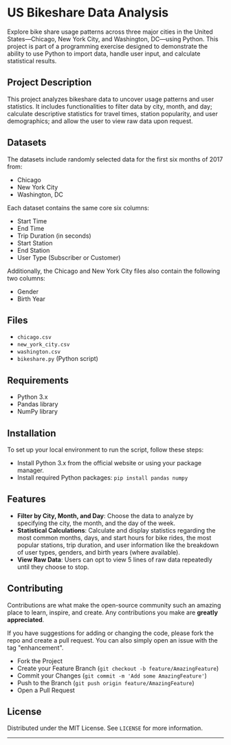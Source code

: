 # US Bikeshare Data Analysis

Explore bike share usage patterns across three major cities in the United States—Chicago, New York City, and Washington, DC—using Python. This project is part of a programming exercise designed to demonstrate the ability to use Python to import data, handle user input, and calculate statistical results.

## Project Description

This project analyzes bikeshare data to uncover usage patterns and user statistics. It includes functionalities to filter data by city, month, and day; calculate descriptive statistics for travel times, station popularity, and user demographics; and allow the user to view raw data upon request.

## Datasets

The datasets include randomly selected data for the first six months of 2017 from:
- Chicago
- New York City
- Washington, DC

Each dataset contains the same core six columns:
- Start Time
- End Time
- Trip Duration (in seconds)
- Start Station
- End Station
- User Type (Subscriber or Customer)

Additionally, the Chicago and New York City files also contain the following two columns:
- Gender
- Birth Year

## Files

- `chicago.csv`
- `new_york_city.csv`
- `washington.csv`
- `bikeshare.py` (Python script)

## Requirements

- Python 3.x
- Pandas library
- NumPy library
  
## Installation

To set up your local environment to run the script, follow these steps:

- Install Python 3.x from the official website or using your package manager.
- Install required Python packages: `pip install pandas numpy`


## Features

- **Filter by City, Month, and Day**: Choose the data to analyze by specifying the city, the month, and the day of the week.
- **Statistical Calculations**: Calculate and display statistics regarding the most common months, days, and start hours for bike rides, the most popular stations, trip duration, and user information like the breakdown of user types, genders, and birth years (where available).
- **View Raw Data**: Users can opt to view 5 lines of raw data repeatedly until they choose to stop.

## Contributing

Contributions are what make the open-source community such an amazing place to learn, inspire, and create. Any contributions you make are **greatly appreciated**.

If you have suggestions for adding or changing the code, please fork the repo and create a pull request. You can also simply open an issue with the tag "enhancement".
- Fork the Project
- Create your Feature Branch (`git checkout -b feature/AmazingFeature`)
- Commit your Changes (`git commit -m 'Add some AmazingFeature'`)
- Push to the Branch (`git push origin feature/AmazingFeature`)
- Open a Pull Request

## License

Distributed under the MIT License. See `LICENSE` for more information.

---
